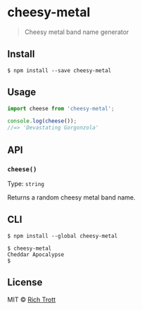 # cheesy-metal

> Cheesy metal band name generator

## Install

```
$ npm install --save cheesy-metal
```


## Usage

```js
import cheese from 'cheesy-metal';

console.log(cheese());
//=> 'Devastating Gorgonzola'
```


## API

### `cheese()`

Type: `string`

Returns a random cheesy metal band name.


## CLI

```
$ npm install --global cheesy-metal
```

```console
$ cheesy-metal
Cheddar Apocalypse
$
```

## License

MIT © [Rich Trott](https://trott.github.io)
